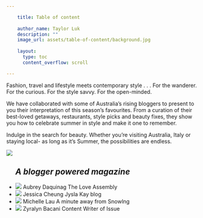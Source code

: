 ```yaml
---

    title: Table of content
    
    author_name: Taylor Luk
    description: ""
    image_url: assets/table-of-content/background.jpg
    
    layout:
      type: toc
      content_overflow: scroll

---
```


Fashion, travel and lifestyle meets contemporary style . . . 
For the wanderer. For the curious. For the style savvy. For the open-minded. 

We have collaborated with some of Australia’s rising bloggers to present to you their interpretation of this season’s favourites. From a curation of their best-loved getaways, restaurants, style picks and beauty fixes, they show you how to celebrate summer in style and make it one to remember. 

Indulge in the search for beauty. Whether you’re visiting Australia, Italy or staying local- as long as it’s Summer, the possibilities are endless. 

<p>
  <img src="http://f.cl.ly/items/2R0x3B113o1H2G1y2R3z/signature.png">
</p>

<ul class="contributors">
  <h2><em>A blogger powered magazine</em></h2>
  <li>
    <img class="avatar" src="http://cl.ly/image/3u2R2z2h0L3V/aubrey.png">
    <span>Aubrey Daquinag</span>
    <span class="description">The Love Assembly</span>
  </li>
  <li>
    <img class="avatar" src="http://cl.ly/image/1b2M3v0I0m2K/jessica.png">
    <span>Jessica Cheung</span>
    <span class="description">Jysla Kay blog</span>
  </li>
  <li>
    <img class="avatar" src="http://cl.ly/image/3T3Q03470k10/michelle.png">
    <span>Michelle Lau</span>
    <span class="description">A minute away from Snowlng</span>
  </li>
  <li>
    <img class="avatar" src="http://cl.ly/StPu/Image%202013.12.11%204%3A54%3A01%20pm.png">
    <span>Zyralyn Bacani</span>
    <span class="description">Content Writer of Issue</span>
  </li>
</ul>